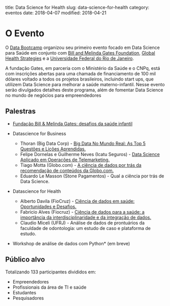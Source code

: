 title: Data Science for Health
slug: data-science-for-health
category: eventos
date: 2018-04-07
modified: 2018-04-21

# O Evento

O [Data Bootcamp](http://databootcamp.com.br) organizou seu primeiro evento focado em Data Science para Saúde em conjunto com [Bill and Melinda Gates Foundation](https://www.gatesfoundation.org/), [Global Health Strategies](http://globalhealthstrategies.com/) e a [Universidade Federal do Rio de Janeiro](https://ufrj.br/).

A fundação Gates, em parceria com o Ministério da Saúde e o CNPq, está com inscrições abertas para uma chamada de financiamento de 100 mil dólares voltado a todos os projetos brasileiros, incluindo start ups, que utilizem Data Science para melhorar a saúde materno-infantil. Nesse evento serão divulgados detalhes deste programa, além de fomentar Data Science no mundo de negócios para empreendedores

## Palestras 

- [Fundação Bill & Melinda Gates: desafios da saúde infantil](https://drive.google.com/file/d/0B4gqp_R7G0s8TllpTWFzOGd0ME05N1ZHaWdabWYzQWh4VWpB/view)

- Datascience for Business
    - Thoran (Big Data Corp) - [Big Data No Mundo Real: As Top 5 Questões e Lições Aprendidas.](https://drive.google.com/file/d/0B4gqp_R7G0s8QjhjMU1fNi1Pem4yNFlsckhualBkcXFzZ0Vn/view?usp=sharing)
    - Felipe Dornelas e Guilherme Neves (Icatu Seguros) - [Data Science Aplicado em Operações de Telemarketing.](https://drive.google.com/file/d/0B4gqp_R7G0s8RlpGS0hIbkRaN1ZkNk1GbG1yT3ktZWxDSm9B/view?usp=sharing)
    - Tiago Motta (Globo.com) - [A ciência de dados por trás da recomendação de conteúdos da Globo.com.](https://drive.google.com/file/d/1Dr7NXfLz8LG9JW7LqR26UHpX_elscRmC/view?usp=sharing)
    - Eduardo Le Masson (Stone Pagamentos) - Qual a ciência por trás de Data Science.

- Datascience for Health
    - Alberto Davila (FioCruz) - [Ciência de dados em saúde: Oportunidades e Desafios.](https://drive.google.com/file/d/1xydYj2vBINRS0GHTOcsOaOuX7huajvwU/view?usp=sharing)
    - Fabricio Alves (Fiocruz) - [Ciência de dados para a saúde: a importância da interdisciplinaridade e da integração de dados.](https://drive.google.com/file/d/10ABnIuYI9xylb4_PT7CAxahK2NQbD3g4/view?usp=sharing)
    - Claudio Miceli (UFRJ) - Análise de dados de prontuários da faculdade de odontologia: um estudo de caso e plataforma de estudo.

- Workshop de análise de dados com Python* (em breve)


## Público alvo

Totalizando 133 participantes divididos em:

- Empreendedores
- Profissionais da área de TI e saúde
- Estudantes
- Pesquisadores
